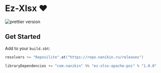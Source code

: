 # Ez-Xlsx ❤️

![prettier version](https://img.shields.io/badge/release-1.0.0-brightgreen)

## Get Started

Add to your `build.sbt`:
```sbt
resolvers += "Reposilite".at("https://repo.nanikin.ru/releases")

libraryDependencies += "com.nanikin" %% "ez-xlsx-apache-poi" % "1.0.0"
```
